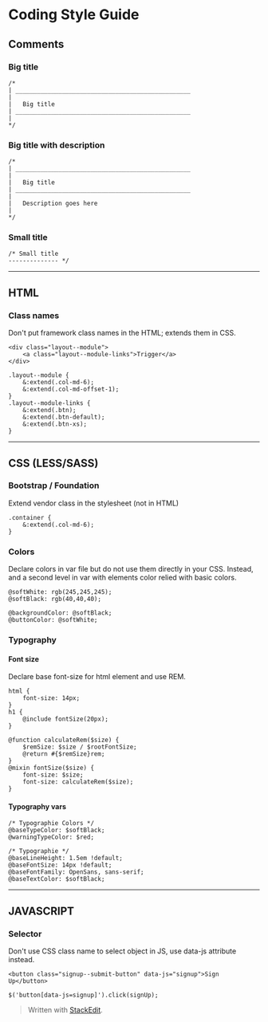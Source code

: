
Coding Style Guide
==================

Comments
--------

### Big title

```
/*
| _________________________________________________
|
|   Big title
| _________________________________________________
|
*/
```
### Big title with description

```
/*
| _________________________________________________
|
|   Big title
| _________________________________________________
|
|   Description goes here
|
*/
```
### Small title
```
/* Small title
-------------- */
```

***

HTML
---------------

### Class names
Don't put framework class names in the HTML; extends them in CSS.
```
<div class="layout--module">
    <a class="layout--module-links">Trigger</a>
</div>
```
```
.layout--module {
    &:extend(.col-md-6);
    &:extend(.col-md-offset-1);
}
.layout--module-links {
    &:extend(.btn);
    &:extend(.btn-default);
    &:extend(.btn-xs);
}
```

***

CSS (LESS/SASS)
---------------

### Bootstrap / Foundation
Extend vendor class in the stylesheet (not in HTML)
```
.container {
    &:extend(.col-md-6);
}
```

### Colors
Declare colors in var file but do not use them directly in your CSS. Instead, and a second level in var with elements color relied with basic colors.
```
@softWhite: rgb(245,245,245);
@softBlack: rgb(40,40,40);

@backgroundColor: @softBlack;
@buttonColor: @softWhite;
```

### Typography

#### Font size
Declare base font-size for html element and use REM.
```
html {
    font-size: 14px;
}
h1 {
    @include fontSize(20px);
}
```
```
@function calculateRem($size) {
    $remSize: $size / $rootFontSize;
    @return #{$remSize}rem;
}
@mixin fontSize($size) {
    font-size: $size;
    font-size: calculateRem($size);
}
```
#### Typography vars

```
/* Typographie Colors */
@baseTypeColor: $softBlack;
@warningTypeColor: $red;

/* Typographie */
@baseLineHeight: 1.5em !default;
@baseFontSize: 14px !default;
@baseFontFamily: OpenSans, sans-serif;
@baseTextColor: $softBlack;
```

***

JAVASCRIPT
----------

### Selector
Don't use CSS class name to select object in JS, use data-js attribute instead.
```
<button class="signup--submit-button" data-js="signup">Sign Up</button>
```
```
$('button[data-js=signup]').click(signUp);
```

> Written with [StackEdit](https://stackedit.io/).
